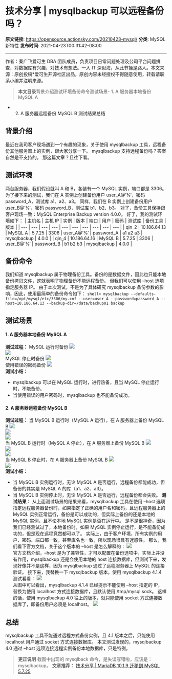# 技术分享 | mysqlbackup 可以远程备份吗？

**原文链接**: https://opensource.actionsky.com/20210423-mysql/
**分类**: MySQL 新特性
**发布时间**: 2021-04-23T00:31:42-08:00

---

作者：秦广飞爱可生 DBA 团队成员，负责项目日常问题处理及公司平台问题排查，对数据库有兴趣，对技术有想法。一入 IT 深似海，从此节操是路人。本文来源：原创投稿*爱可生开源社区出品，原创内容未经授权不得随意使用，转载请联系小编并注明来源。
> **本文目录**背景介绍测试环境备份命令测试场景- 1. A 服务器本地备份 MySQL A
- 2. A 服务器远程备份 MySQL B
测试结果总结
## 背景介绍
最近在我司客户现场遇到一个有趣的现象，关于使用 mysqlbackup 工具，远程备份其他服务器上的实例，跟大家分享一下。
mysqlbackup 支持远程备份吗？答案自然是不支持的。
那这篇文章？且往下看。
## 测试环境
两台服务器，我们假设就叫 A 和 B，各装有一个 MySQL 实例，端口都是 3306。
为了接下来的测试，我们在 A 实例上创建备份用户 user_A@&#8217;%&#8217;，密码 password_A，测试库 a1、a2、a3。
同样，我们在 B 实例上创建备份用户 user_B@&#8217;%&#8217;，密码 password_B，测试库 b1、b2、b3。
对了，备份工具保持跟客户现场一致：MySQL Enterprise Backup version 4.0.0。
好了，我的测试环境如下：
| 主机名 | 主机 IP | 实例 | 版本 | 端口 | 用户 | 密码 | 测试库 | 备份工具 | 版本 |
| --- | --- | --- | --- | --- | --- | --- | --- | --- | --- |
| qin_2 | 10.186.64.13 | MySQL A | 5.7.25 | 3306 | user_A@&#8217;%&#8217; | password_A | a1 a2 a3 | mysqlbackup | 4.0.0 |
| qin_4 | 10.186.64.16 | MySQL B | 5.7.25 | 3306 | user_B@&#8217;%&#8217; | password_B | b1 b2 b3 | mysqlbackup | 4.0.0 |
## 
## 备份命令
我们知道 mysqlbackup 属于物理备份工具。备份的是数据文件，因此也只能本地备份拷贝文件，这就表明了物理备份不能远程备份。
但我们可以使用 &#8211;host 选项指定服务器 IP。
由于本次测试，不是为了具体研究 mysqlbackup 备份参数的影响，因此，使用最简单的备份命令如下：
`shell> mysqlbackup --defaults-file=/opt/mysql/etc/3306/my.cnf --user=user_A --password=password_A --host=10.186.64.13 --backup-dir=/data/backup01 backup`
## 测试场景
#### 1. A 服务器本地备份 MySQL A
**测试过程：**
MySQL 运行时备份
![](.img/cce0bfe3.png)											
![](.img/7ae04b67.png)											
MySQL 停止时备份
![](.img/71541a6f.png)											
使用错误的密码备份
![](.img/242d47f2.png)											
**测试小结：**
- mysqlbackup 可以在 MySQL 运行时，进行热备，且当 MySQL 停止运行时，不能备份。
- 当使用错误的用户密码时，mysqlbackup 也不能备份成功。
#### 2. A 服务器远程备份 MySQL B
**测试过程：**
当 MySQL B 运行时（MySQL A 运行），在 A 服务器上备份 MySQL B
![](.img/c2c3665f.png)											
![](.img/30eeac8d.png)											
![](.img/012ebf88.png)											
当 MySQL B 运行时（MySQL A 停止），在 A 服务器上备份 MySQL B
![](.img/7f854979.png)											
![](.img/722b8411.png)											
![](.img/66e6da8d.png)											
当 MySQL B 停止时，在 A 服务器上备份 MySQL B
![](.img/66b0041f.png)											
![](.img/0040af39.png)											
**测试小结：**
- 当 MySQL B 实例运行时，无论 MySQL A 是否运行，远程备份都能成功，但备份的其实是 MySQL A 的库（a1、a2、a3）。
- 当 MySQL B 实例停止时，无论 MySQL A 是否运行，远程备份都会失败。
**测试结果：**
从上面测试场景的结果来看，mysqlbackup 工具在使用 &#8211;host 选项指定远程服务器备份时，如果指定了正确的用户名和密码，且远程服务器上的 MySQL 实例正常运行，备份是可以成功的，但实际上备份的还是本地的 MySQL 实例，且不论本地 MySQL 实例是否在运行中。
是不是很神奇，因为我们已经测试过了，本地备份时，如果 MySQL 实例停止运行，是不能备份成功的，但是现在远程竟然都可以了。
实际上，由于客户环境，所有实例的用户、密码、端口都一致，甚至库名也一致，所以现场很具有迷惑性。
那么，我们看下官方文档，关于这个版本的 &#8211;host 是怎么解释的：
![](.img/81452991.png)											
官方文档介绍，&#8211;host 是为了兼容性，才可以配置在备份选项中，实际上并没有作用，mysqlbackup 还是会使用本地的 host 连接数据库，但测试下来，发现好像并不是这样，因为 mysqlbackup 通过了远程服务器上 MySQL 的连接验证。
接下来，我替换一下 mysqlbackup 版本，使用 mysqlbackup 4.1.4 测试看看：
![](.img/049a09d7.png)											
从图中可以看出，mysqlbackup 4.1.4 已经提示不能使用 &#8211;host 指定的 IP，替换为使用 localhost 方式连接数据库，且默认使用 /tmp/mysql.sock。
这样的话，使用 mysqlbackup 4.0 往上的版本，就只能使用 socket 方式连接数据库了，即备份用户必须是 localhost。
![](.img/a8afb58c.png)											
## 总结
mysqlbackup 工具不能通过远程方式备份实例，且 4.1 版本之后，只能使用 localhost 用户通过 socket 方式连接数据库。
本文测试发现的，mysqlbackup 4.0 通过 &#8211;host 选项连接远程实例备份本地数据库，只是特例。
> **更正说明**
截图中出现的 mysqlback 命令，是失误写错啦，应该是：mysqlbackup。
**文章推荐：**
[技术分享 | MariaDB 10.1.9 迁移到 MySQL 5.7.25](https://opensource.actionsky.com/20200608-mysql/)